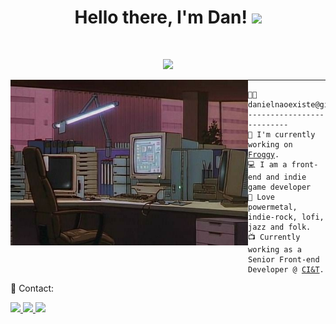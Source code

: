 <h1 align="center">Hello there, I'm Dan! <img src="https://media.giphy.com/media/hvRJCLFzcasrR4ia7z/giphy.gif" width="30"></h1>
 
<br/>

<p align="center">
  <a href="https://github.com/DenverCoder1/readme-typing-svg"><img src="https://readme-typing-svg.herokuapp.com?lines=Front-end+Developer;Indie+Game+Developer;Musician&center=true&width=380&height=45&color=F769C2"></a>
</p>

<img align="left" src="https://raw.githubusercontent.com/danielnaoexiste/danielnaoexiste/master/golden-boy-computer.jpg" alt="Golden Boy (1995) - Computer" width="380px" height='265px' />

<hr>

<pre><code>👨‍💻 danielnaoexiste@github
--------------------------
🚀 I'm currently working on <a href='http://froggy.dangazzaneo.dev' target="_blank">Froggy</a>.
💻 I am a front-end and indie game developer
🎵 Love powermetal, indie-rock, lofi, jazz and folk.
📺 Currently working as a Senior Front-end Developer @ <a href='https://ciandt.com' target="_blank">CI&T</a>.
</code></pre>

<p align="left">
  💌 Contact:
</p>

<p align="left">
  <a href="mailto:contact@dangazzaneo.dev" target="_blank" alt="Gmail">
    <img src="https://img.shields.io/badge/-Gmail-FF0000?style=for-the-badge&labelColor=FF0000&logo=gmail&logoColor=white&link=mailto:danieldenardo1@gmail.com" />
  </a>

  <a href="https://linkedin.com/in/danielnaoexiste" target="_blank" alt="Linkedin">
    <img src="https://img.shields.io/badge/-Linkedin-0e76a8?style=for-the-badge&logo=Linkedin&logoColor=white&link=https://linkedin.com/in/danielnaoexiste" />
  </a>
  
  <a href="https://danielnaoexiste.dev" target="_blank" alt="Portfolio">
    <img src="https://img.shields.io/badge/-Portfolio-DF0174?style=for-the-badge&logo=github&logoColor=white&link=https://danielnaoexiste.github.io" />
  </a>
</p>  
